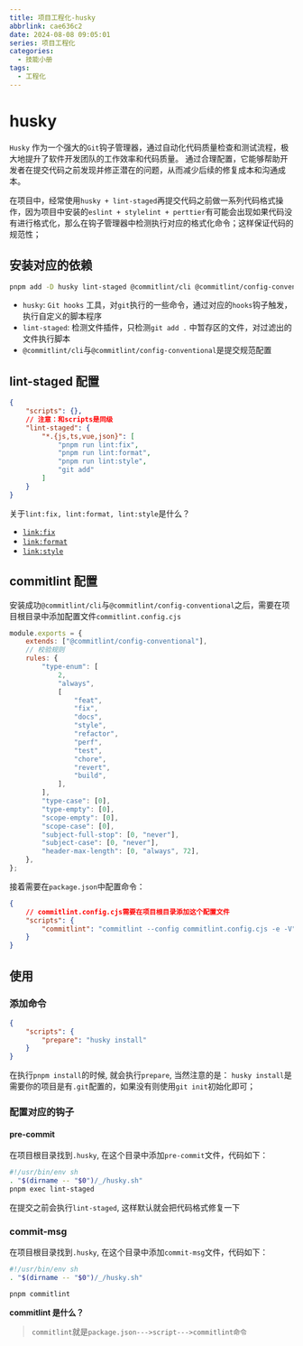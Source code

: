 ```yaml
---
title: 项目工程化-husky
abbrlink: cae636c2
date: 2024-08-08 09:05:01
series: 项目工程化
categories:
  - 技能小册
tags:
  - 工程化
---
```


# husky

`Husky` 作为一个强大的`Git`钩子管理器，通过自动化代码质量检查和测试流程，极大地提升了软件开发团队的工作效率和代码质量。 通过合理配置，它能够帮助开发者在提交代码之前发现并修正潜在的问题，从而减少后续的修复成本和沟通成本。

在项目中，经常使用`husky + lint-staged`再提交代码之前做一系列代码格式操作，因为项目中安装的`eslint + stylelint + perttier`有可能会出现如果代码没有进行格式化，那么在钩子管理器中检测执行对应的格式化命令；这样保证代码的规范性；

## 安装对应的依赖

```bash
pnpm add -D husky lint-staged @commitlint/cli @commitlint/config-conventional
```

- `husky`: `Git hooks` 工具，对`git`执行的一些命令，通过对应的`hooks`钩子触发，执行自定义的脚本程序
- `lint-staged`: 检测文件插件，只检测`git add .` 中暂存区的文件，对过滤出的文件执行脚本
- `@commitlint/cli`与`@commitlint/config-conventional`是提交规范配置

## lint-staged 配置

```json
{
	"scripts": {},
	// 注意：和scripts是同级
	"lint-staged": {
		"*.{js,ts,vue,json}": [
			"pnpm run lint:fix",
			"pnpm run lint:format",
			"pnpm run lint:style",
			"git add"
		]
	}
}
```

关于`lint:fix, lint:format, lint:style`是什么？

- [`link:fix`](/brochure/05_项目管理/02_工程化/.eslint.html#在package-json配置)
- [`link:format`](/brochure/05_项目管理/02_工程化/.prettier.html#在package-json配置)
- [`link:style`](/brochure/05_项目管理/02_工程化/.stylelint.html#在package-json配置)

## commitlint 配置

安装成功`@commitlint/cli`与`@commitlint/config-conventional`之后，需要在项目根目录中添加配置文件`commitlint.config.cjs`

```js
module.exports = {
	extends: ["@commitlint/config-conventional"],
	// 校验规则
	rules: {
		"type-enum": [
			2,
			"always",
			[
				"feat",
				"fix",
				"docs",
				"style",
				"refactor",
				"perf",
				"test",
				"chore",
				"revert",
				"build",
			],
		],
		"type-case": [0],
		"type-empty": [0],
		"scope-empty": [0],
		"scope-case": [0],
		"subject-full-stop": [0, "never"],
		"subject-case": [0, "never"],
		"header-max-length": [0, "always", 72],
	},
};
```

接着需要在`package.json`中配置命令：

```json
{
	// commitlint.config.cjs需要在项目根目录添加这个配置文件
	"scripts": {
		"commitlint": "commitlint --config commitlint.config.cjs -e -V"
	}
}
```

## 使用

### 添加命令

```json
{
	"scripts": {
		"prepare": "husky install"
	}
}
```

在执行`pnpm install`的时候, 就会执行`prepare`, 当然注意的是： `husky install`是需要你的项目是有`.git`配置的，如果没有则使用`git init`初始化即可；

### 配置对应的钩子

#### pre-commit

在项目根目录找到`.husky`, 在这个目录中添加`pre-commit`文件，代码如下：

```bash
#!/usr/bin/env sh
. "$(dirname -- "$0")/_/husky.sh"
pnpm exec lint-staged
```

在提交之前会执行`lint-staged`, 这样默认就会把代码格式修复一下

### commit-msg

在项目根目录找到`.husky`, 在这个目录中添加`commit-msg`文件，代码如下：

```sh
#!/usr/bin/env sh
. "$(dirname -- "$0")/_/husky.sh"

pnpm commitlint

```

**commitlint 是什么？**

> `commitlint`就是`package.json--->script--->commitlint命令`
